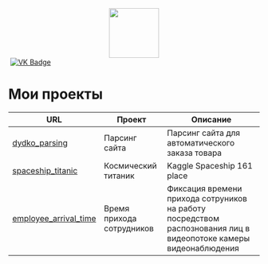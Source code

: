 <div id="header" align="center">
  <img src="https://media.giphy.com/media/M9gbBd9nbDrOTu1Mqx/giphy.gif" width="100"/>
</div>

<div id="badges">
  <img src="https://komarev.com/ghpvc/?username=DaniilTsalik&style=flat-square&color=blue" alt=""/>
  <a href="https://vk.com/d.tsalik">
    <img src="https://img.shields.io/badge/VK-blue?logo=VK&logoColor=white&style=for-the-badge" alt="VK Badge"/>
  </a>
</div>

# Мои проекты

 | URL | Проект | Описание |
| ------------ | ----- | --|
| [dydko_parsing](https://github.com/DaniilTsalik/my_projects/blob/main/dydko_parsing/dydko_parsing.ipynb) | Парсинг сайта | Парсинг сайта для автоматического заказа товара |
| [spaceship_titanic](https://github.com/DaniilTsalik/my_projects/blob/main/spaceship_titanic/spaceship_titanic.ipynb) | Космический титаник | Kaggle Spaceship 161 place|
| [employee_arrival_time](https://github.com/DaniilTsalik/my_projects/blob/main/employee_arrival%20time/employee_arrival_time.ipynb) | Время прихода сотрудников | Фиксация времени прихода сотруников на работу посредством распознования лиц в видеопотоке камеры видеонаблюдения |

